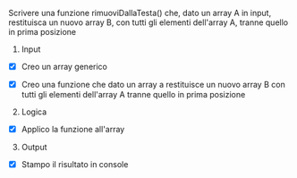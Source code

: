 Scrivere una funzione rimuoviDallaTesta() che, dato un array A in input, restituisca un nuovo array B, con tutti gli elementi dell'array A, tranne quello in prima posizione

1. Input

- [x] Creo un array generico

- [x] Creo una funzione che dato un array a restituisce un nuovo array B con tutti gli elementi dell'array A tranne quello in prima posizione

2. Logica

- [x] Applico la funzione all'array

3. Output

- [x] Stampo il risultato in console
